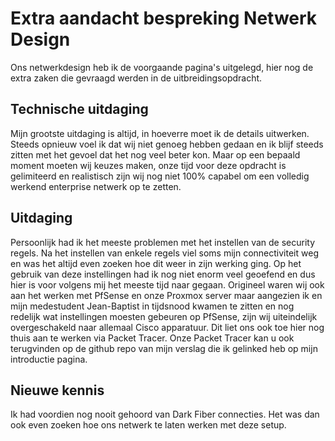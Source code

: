 # Extra aandacht bespreking Netwerk Design

Ons netwerkdesign heb ik de voorgaande pagina's uitgelegd, hier nog de extra zaken die gevraagd werden in de uitbreidingsopdracht.

## Technische uitdaging
Mijn grootste uitdaging is altijd, in hoeverre moet ik de details uitwerken. Steeds opnieuw voel ik dat wij niet genoeg hebben gedaan en ik blijf steeds zitten met het gevoel dat het nog veel beter kon. Maar op een bepaald moment moeten wij keuzes maken, onze tijd voor deze opdracht is gelimiteerd en realistisch zijn wij nog niet 100% capabel om een volledig werkend enterprise netwerk op te zetten.

## Uitdaging

Persoonlijk had ik het meeste problemen met het instellen van de security regels. Na het instellen van enkele regels viel soms mijn connectiviteit weg en was het altijd even zoeken hoe dit weer in zijn werking ging. Op het gebruik van deze instellingen had ik nog niet enorm veel geoefend en dus hier is voor volgens mij het meeste tijd naar gegaan. Origineel waren wij ook aan het werken met PfSense en onze Proxmox server maar aangezien ik en mijn medestudent Jean-Baptist in tijdsnood kwamen te zitten en nog redelijk wat instellingen moesten gebeuren op PfSense, zijn wij uiteindelijk overgeschakeld naar allemaal Cisco apparatuur. Dit liet ons ook toe hier nog thuis aan te werken via Packet Tracer. Onze Packet Tracer kan u ook terugvinden op de github repo van mijn verslag die ik gelinked heb op mijn introductie pagina.

## Nieuwe kennis

Ik had voordien nog nooit gehoord van Dark Fiber connecties. Het was dan ook even zoeken hoe ons netwerk te laten werken met deze setup.